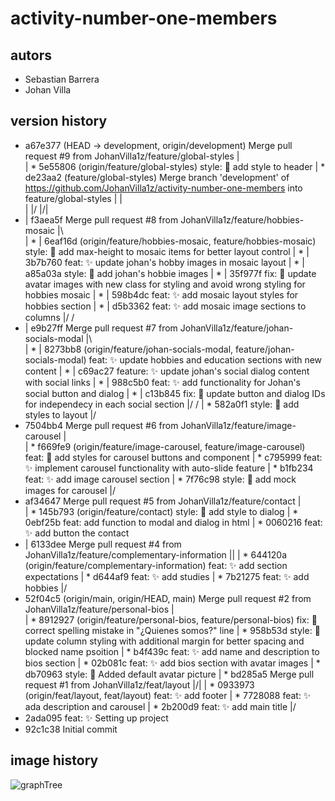 # activity-number-one-members

## autors
 - Sebastian Barrera
 - Johan Villa

## version history
*   a67e377 (HEAD -> development, origin/development) Merge pull request #9 from JohanVilla1z/feature/global-styles
|\
| * 5e55806 (origin/feature/global-styles) style: :lipstick: add style to header
| *   de23aa2 (feature/global-styles) Merge branch 'development' of https://github.com/JohanVilla1z/activity-number-one-members into feature/global-styles
| |\
| |/
|/|
* |   f3aea5f Merge pull request #8 from JohanVilla1z/feature/hobbies-mosaic
|\ \
| * | 6eaf16d (origin/feature/hobbies-mosaic, feature/hobbies-mosaic) style: :lipstick: add max-height to mosaic items for better layout control
| * | 3b7b760 feat: :sparkles: update johan's hobby images in mosaic layout
| * | a85a03a style: :lipstick: add johan's hobbie images
| * | 35f977f fix: :bug: update avatar images with new class for styling and avoid wrong styling for hobbies mosaic
| * | 598b4dc feat: :sparkles: add mosaic layout styles for hobbies section
| * | d5b3362 feat: :sparkles: add mosaic image sections to columns
|/ /
* |   e9b27ff Merge pull request #7 from JohanVilla1z/feature/johan-socials-modal
|\ \
| * | 8273bb8 (origin/feature/johan-socials-modal, feature/johan-socials-modal) feat: :sparkles: update hobbies and education sections with new content
| * | c69ac27 feature: :sparkles: update johan's social dialog content with social links
| * | 988c5b0 feat: :sparkles: add functionality for Johan's social button and dialog
| * | c13b845 fix: :bug: update button and dialog IDs for independecy in each social section
|/ /
| * 582a0f1 style: :lipstick: add styles to layout
|/
*   7504bb4 Merge pull request #6 from JohanVilla1z/feature/image-carousel
|\
| * f669fe9 (origin/feature/image-carousel, feature/image-carousel) feat: :lipstick: add styles for carousel buttons and component
| * c795999 feat: :sparkles: implement carousel functionality with auto-slide feature
| * b1fb234 feat: :sparkles: add image carousel section
| * 7f76c98 style: :lipstick: add mock images for carousel
|/
*   af34647 Merge pull request #5 from JohanVilla1z/feature/contact
|\
| * 145b793 (origin/feature/contact) style: :lipstick: add style to dialog
| * 0ebf25b feat: add function to modal and dialog in html
| * 0060216 feat: :sparkles: add button the contact
* | 6133dee Merge pull request #4 from JohanVilla1z/feature/complementary-information
|\|
| * 644120a (origin/feature/complementary-information) feat: :sparkles: add section expectations
| * d644af9 feat: :sparkles: add studies
| * 7b21275 feat: :sparkles: add hobbies
|/
*   52f04c5 (origin/main, origin/HEAD, main) Merge pull request #2 from JohanVilla1z/feature/personal-bios
|\
| * 8912927 (origin/feature/personal-bios, feature/personal-bios) fix: 🐛 correct spelling mistake in "¿Quienes somos?" line
| * 958b53d style: :lipstick: update column styling with additional margin for better spacing and blocked name psoition
| * b4f439c feat: ✨ add name and description to bios section
| * 02b081c feat: ✨ add bios section with avatar images
| * db70963 style: :lipstick: Added default avatar picture
| * bd285a5 Merge pull request #1 from JohanVilla1z/feat/layout
|/|
| * 0933973 (origin/feat/layout, feat/layout) feat: ✨ add footer
| * 7728088 feat:  ✨ ada description and carousel
| * 2b200d9 feat: ✨ add main title
|/
* 2ada095 feat: :sparkles: Setting up project
* 92c1c38 Initial commit

## image history
![graphTree](https://github.com/user-attachments/assets/51743daf-50cf-4c89-a1e7-d58e267f619b)
